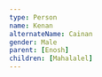 ```yaml
---
type: Person
name: Kenan
alternateName: Cainan
gender: Male
parent: [Enosh]
children: [Mahalalel]
---
```

